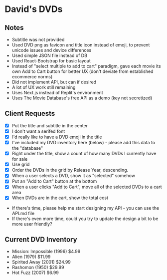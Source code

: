 # David's DVDs

## Notes

- Subtitle was not provided
- Used DVD png as favicon and title icon instead of emoji, to prevent unicode issues and device differences
- Used simple JSON file instead of DB
- Used React-Bootstrap for basic layout
- Instead of "select multiple to add to cart" paradigm, gave each movie its own Add to Cart button for better UX (don't deviate from established ecommerce norms)
- Did not implement API, but can if desired
- A lot of UX work still remaining
- Uses Next.js instead of Replit's environment
- Uses The Movie Database's free API as a demo (key not secretized)

## Client Requests

- [x] Put the title and subtitle in the center
- [x] I don't want a serifed font
- [x] I'd really like to have a DVD emoji in the title
- [x] I've included my DVD inventory here (below) - please add this data to the "database"
- [x] Right under the title, show a count of how many DVDs I currently have for sale
- [x] Use grid
- [x] Order the DVDs in the grid by Release Year, descending.
- [x] When a user selects a DVD, show it as "selected" somehow
- [x] Put an "Add to Cart" button at the bottom
- [x] When a user clicks "Add to Cart", move all of the selected DVDs to a cart area
- [x] When DVDs are in the cart, show the total cost
- If there's time, please help me start designing my API - you can use the API.md file
- If there's even more time, could you try to update the design a bit to be more user friendly?

## Current DVD Inventory

- Mission: Impossible (1996) $4.99
- Alien (1979) $11.99
- Spirited Away (2001) $24.99
- Rashomon (1950) $29.99
- Hot Fuzz (2007) $6.99
